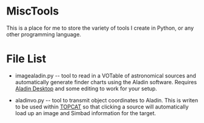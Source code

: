 # MiscTools

This is a place for me to store the variety of tools I create in Python, or any other programming language.

# File List

* imagealadin.py -- tool to read in a VOTable of astronomical sources 
and automatically generate finder charts using the Aladin software. 
Requires [Aladin Desktop](http://aladin.u-strasbg.fr/java/nph-aladin.pl?frame=downloading) 
and some editing to work for your setup.

* aladinvo.py -- tool to transmit object coordinates to Aladin. 
This is writen to be used within [TOPCAT](http://www.star.bris.ac.uk/~mbt/topcat/) so that clicking a source will automatically load up an 
image and Simbad information for the target.